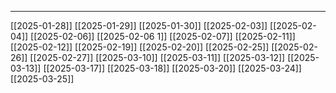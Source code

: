 

-------------------------
[[2025-01-28]]
[[2025-01-29]]
[[2025-01-30]]
[[2025-02-03]]
[[2025-02-04]]
[[2025-02-06]]
[[2025-02-06 1]]
[[2025-02-07]]
[[2025-02-11]]
[[2025-02-12]]
[[2025-02-19]]
[[2025-02-20]]
[[2025-02-25]]
[[2025-02-26]]
[[2025-02-27]]
[[2025-03-10]]
[[2025-03-11]]
[[2025-03-12]]
[[2025-03-13]]
[[2025-03-17]]
[[2025-03-18]]
[[2025-03-20]]
[[2025-03-24]]
[[2025-03-25]]







